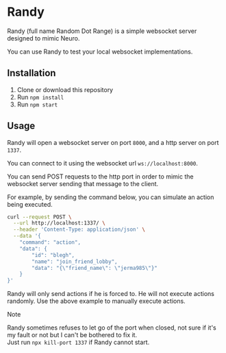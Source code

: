 # Randy

Randy (full name Random Dot Range) is a simple websocket server designed to mimic Neuro.

You can use Randy to test your local websocket implementations.

## Installation

1. Clone or download this repository
2. Run `npm install`
3. Run `npm start`

## Usage

Randy will open a websocket server on port `8000`, and a http server on port `1337`.

You can connect to it using the websocket url `ws://localhost:8000`.

You can send POST requests to the http port in order to mimic the websocket server sending that message to the client.

For example, by sending the command below, you can simulate an action being executed.

```bash
curl --request POST \
  --url http://localhost:1337/ \
  --header 'Content-Type: application/json' \
  --data '{
	"command": "action",
	"data": {
		"id": "blegh",
		"name": "join_friend_lobby",
		"data": "{\"friend_name\": \"jerma985\"}"
	}
}'
```

Randy will only send actions if he is forced to. He will not execute actions randomly. Use the above example to manually execute actions.

> [!Note]  
> Randy sometimes refuses to let go of the port when closed, not sure if it's my fault or not but I can't be bothered to fix it.  
> Just run `npx kill-port 1337` if Randy cannot start.
